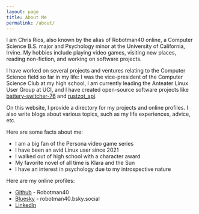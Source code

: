 ```yaml
---
layout: page
title: About Me
permalink: /about/
---
```


I am Chris Rios, also known by the alias of Robotman40 online, a Computer Science B.S. major and Psychology 
minor at the University of California, Irvine. My hobbies include playing video games, visiting new places, 
reading non-fiction, and working on software projects.

I have worked on several projects and ventures relating to the Computer Science field so far in my life: I was
the vice-president of the Computer Science Club at my high school, I am currently leading the Anteater Linux
User Group at UCI, and I have created open-source software projects like [battery-switcher-76](https://github.com/robotman40/battery-switcher-76)
and [rustzot_api](https://github.com/robotman40/rustzot_api).

On this website, I provide a directory for my projects and online profiles. I also write blogs about various topics,
such as my life experiences, advice, etc.

Here are some facts about me:
- I am a big fan of the Persona video game series
- I have been an avid Linux user since 2021
- I walked out of high school with a character award
- My favorite novel of all time is Klara and the Sun
- I have an interest in psychology due to my introspective nature

Here are my online profiles:
- [Github](https://github.com/robotman40) - Robotman40
- [Bluesky](https://bsky.app/profile/robotman40.bsky.social) - robotman40.bsky.social
- [Linkedln](https://www.linkedin.com/in/chris-rios-46898b381/)